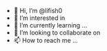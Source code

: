 - 👋 Hi, I’m @lifish0 
- 👀 I’m interested in 
- 🌱 I’m currently learning ...
- 💞️ I’m looking to collaborate on 
- 📫 How to reach me ...

<!---
lifish0/lifish0 is a ✨ special ✨ repository because its `README.md` (this file) appears on your GitHub profile.
You can click the Preview link to take a look at your changes.
--->
